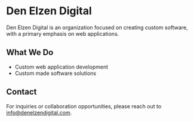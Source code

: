 # Den Elzen Digital

Den Elzen Digital is an organization focused on creating custom software, with a primary emphasis on web applications.

## What We Do

- Custom web application development
- Custom made software solutions


## Contact

For inquiries or collaboration opportunities, please reach out to info@denelzendigital.com.